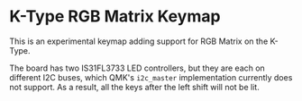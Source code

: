 # K-Type RGB Matrix Keymap

This is an experimental keymap adding support for RGB Matrix on the K-Type.

The board has two IS31FL3733 LED controllers, but they are each on different I2C buses, which QMK's `i2c_master` implementation currently does not support. As a result, all the keys after the left shift will not be lit.
